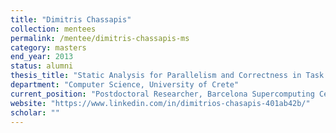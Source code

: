 ```yaml
---
title: "Dimitris Chassapis"
collection: mentees
permalink: /mentee/dimitris-chassapis-ms
category: masters
end_year: 2013 
status: alumni
thesis_title: "Static Analysis for Parallelism and Correctness in Task Dataflow Programming Models"
department: "Computer Science, University of Crete"
current_position: "Postdoctoral Researcher, Barcelona Supercomputing Center"
website: "https://www.linkedin.com/in/dimitrios-chasapis-401ab42b/"
scholar: ""
---
```

